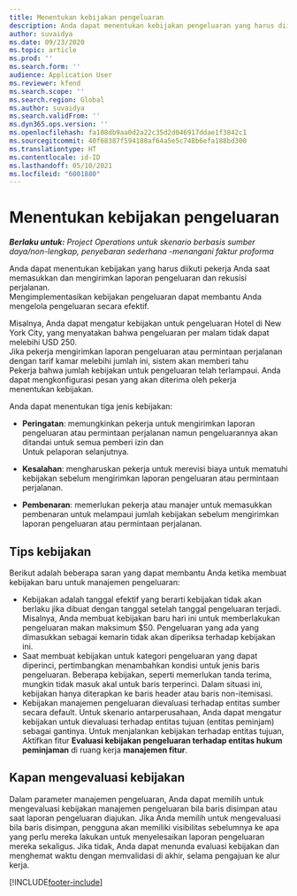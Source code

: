 ```yaml
---
title: Menentukan kebijakan pengeluaran
description: Anda dapat menentukan kebijakan pengeluaran yang harus diikuti pekerja Anda saat memasukkan dan mengirimkan laporan pengeluaran dan rekusisi perjalanan.
author: suvaidya
ms.date: 09/23/2020
ms.topic: article
ms.prod: ''
ms.search.form: ''
audience: Application User
ms.reviewer: kfend
ms.search.scope: ''
ms.search.region: Global
ms.author: suvaidya
ms.search.validFrom: ''
ms.dyn365.ops.version: ''
ms.openlocfilehash: fa108db9aa0d2a22c35d2d046917ddae1f3842c1
ms.sourcegitcommit: 40f68387f594180af64a5e5c748b6efa188bd300
ms.translationtype: HT
ms.contentlocale: id-ID
ms.lasthandoff: 05/10/2021
ms.locfileid: "6001880"
---
```

# <a name="define-expense-policies"></a>Menentukan kebijakan pengeluaran

_**Berlaku untuk:** Project Operations untuk skenario berbasis sumber daya/non-lengkap, penyebaran sederhana -menangani faktur proforma_

Anda dapat menentukan kebijakan yang harus diikuti pekerja Anda saat memasukkan dan mengirimkan laporan pengeluaran dan rekusisi perjalanan.         
Mengimplementasikan kebijakan pengeluaran dapat membantu Anda mengelola pengeluaran secara efektif.         

Misalnya, Anda dapat mengatur kebijakan untuk pengeluaran Hotel di New York City, yang menyatakan bahwa pengeluaran per malam tidak dapat melebihi USD 250.       
Jika pekerja mengirimkan laporan pengeluaran atau permintaan perjalanan dengan tarif kamar melebihi jumlah ini, sistem akan memberi tahu         
Pekerja bahwa jumlah kebijakan untuk pengeluaran telah terlampaui. Anda dapat mengkonfigurasi pesan yang akan diterima oleh pekerja        
menentukan kebijakan.      
        
Anda dapat menentukan tiga jenis kebijakan:         
        
- **Peringatan**: memungkinkan pekerja untuk mengirimkan laporan pengeluaran atau permintaan perjalanan namun pengeluarannya akan ditandai untuk semua pemberi izin dan         
  Untuk pelaporan selanjutnya.        

- **Kesalahan**: mengharuskan pekerja untuk merevisi biaya untuk mematuhi kebijakan sebelum mengirimkan laporan pengeluaran atau permintaan perjalanan.        
 
 - **Pembenaran**: memerlukan pekerja atau manajer untuk memasukkan pembenaran untuk melampaui jumlah kebijakan sebelum mengirimkan laporan pengeluaran atau permintaan perjalanan.        

## <a name="policy-tips"></a>Tips kebijakan
Berikut adalah beberapa saran yang dapat membantu Anda ketika membuat kebijakan baru untuk manajemen pengeluaran: 

- Kebijakan adalah tanggal efektif yang berarti kebijakan tidak akan berlaku jika dibuat dengan tanggal setelah tanggal pengeluaran terjadi. Misalnya, Anda membuat kebijakan baru hari ini untuk memberlakukan pengeluaran makan maksimum $50. Pengeluaran yang ada yang dimasukkan sebagai kemarin tidak akan diperiksa terhadap kebijakan ini.
- Saat membuat kebijakan untuk kategori pengeluaran yang dapat diperinci, pertimbangkan menambahkan kondisi untuk jenis baris pengeluaran. Beberapa kebijakan, seperti memerlukan tanda terima, mungkin tidak masuk akal untuk baris terperinci. Dalam situasi ini, kebijakan hanya diterapkan ke baris header atau baris non-itemisasi. 
- Kebijakan manajemen pengeluaran dievaluasi terhadap entitas sumber secara default. Untuk skenario antarperusahaan, Anda dapat mengatur kebijakan untuk dievaluasi terhadap entitas tujuan (entitas peminjam) sebagai gantinya. Untuk menjalankan kebijakan terhadap entitas tujuan, Aktifkan fitur **Evaluasi kebijakan pengeluaran terhadap entitas hukum peminjaman** di ruang kerja **manajemen fitur**.

## <a name="when-to-evaluate-policies"></a>Kapan mengevaluasi kebijakan

Dalam parameter manajemen pengeluaran, Anda dapat memilih untuk mengevaluasi kebijakan manajemen pengeluaran bila baris disimpan atau saat laporan pengeluaran diajukan. Jika Anda memilih untuk mengevaluasi bila baris disimpan, pengguna akan memiliki visibilitas sebelumnya ke apa yang perlu mereka lakukan untuk menyelesaikan laporan pengeluaran mereka sekaligus. Jika tidak, Anda dapat menunda evaluasi kebijakan dan menghemat waktu dengan memvalidasi di akhir, selama pengajuan ke alur kerja.


[!INCLUDE[footer-include](../includes/footer-banner.md)]